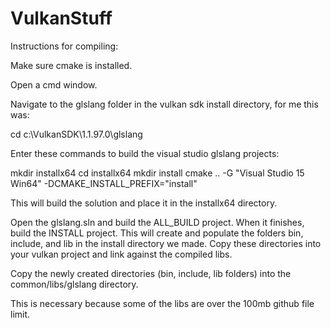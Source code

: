 # VulkanStuff

Instructions for compiling:

Make sure cmake is installed.

Open a cmd window.

Navigate to the glslang folder in the vulkan sdk install directory, for me this was:

cd c:\VulkanSDK\1.1.97.0\glslang

Enter these commands to build the visual studio glslang projects:

mkdir installx64
cd installx64
mkdir install
cmake .. -G "Visual Studio 15 Win64" -DCMAKE_INSTALL_PREFIX="install"

This will build the solution and place it in the installx64 directory.

Open the glslang.sln and build the ALL_BUILD project.  When it finishes, build the INSTALL project.
This will create and populate the folders bin, include, and lib in the install directory we made.
Copy these directories into your vulkan project and link against the compiled libs.

Copy the newly created directories (bin, include, lib folders) into the common/libs/glslang directory.

This is necessary because some of the libs are over the 100mb github file limit.